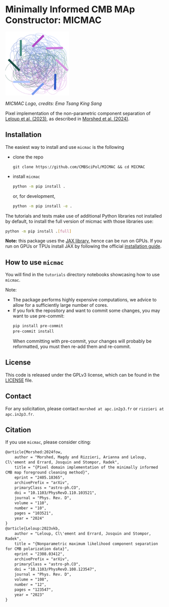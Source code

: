 # Minimally Informed CMB MAp Constructor: MICMAC

<img src="MICMAC-2.png" alt="drawing" width="200">

_MICMAC Logo, credits: Ema Tsang King Sang_

Pixel implementation of the non-parametric component separation of [Leloup et al. (2023)](https://journals.aps.org/prd/abstract/10.1103/PhysRevD.108.123547), as described in [Morshed et al. (2024)](https://arxiv.org/abs/2405.18365).


## Installation

The easiest way to install and use `micmac` is the following

- clone the repo
    ```
    git clone https://github.com/CMBSciPol/MICMAC && cd MICMAC
    ```
<!--
- create a virtual environment with the required dependencies, with `conda`,
    ```bash
    conda create micmac_env
    conda activate micmac_env
    ```
    or, with `virtualenv`,
    ```bash
    virtualenv micmac_env
    source micmac_env/bin/activate
    ```
-->
- install `micmac`
    ```bash
    python -m pip install .
    ```
    or, for development,
    ```bash
    python -m pip install -e .
    ```

The tutorials and tests make use of additional Python libraries not installed by default, to install the full version of micmac with those libraries use:
```bash
python -m pip install .[full]
```

**Note:** this package uses the [JAX library](https://jax.readthedocs.io), hence can be run on GPUs. If you run on GPUs or TPUs install JAX by following the official [installation guide](https://jax.readthedocs.io/en/latest/installation.html).


## How to use `micmac`
You will find in the `tutorials` directory notebooks showcasing how to use `micmac`.

Note:
* The package performs highly expensive computations, we advice to allow for a sufficiently large number of cores.
* If you fork the repository and want to commit some changes, you may want to use pre-commit:
    ```bash
    pip install pre-commit
    pre-commit install
    ```
    When committing with pre-commit, your changes will probably be reformatted, you must then re-add them and re-commit.


## License
This code is released under the GPLv3 license, which can be found in the [LICENSE](./LICENSE) file.


## Contact
For any solicitation, please contact `morshed at apc.in2p3.fr` or `rizzieri at apc.in2p3.fr`.


## Citation
If you use `micmac`, please consider citing:
```
@article{Morshed:2024fow,
    author = "Morshed, Magdy and Rizzieri, Arianna and Leloup, Cl\'ement and Errard, Josquin and Stompor, Radek",
    title = "{Pixel domain implementation of the minimally informed CMB map foreground cleaning method}",
    eprint = "2405.18365",
    archivePrefix = "arXiv",
    primaryClass = "astro-ph.CO",
    doi = "10.1103/PhysRevD.110.103521",
    journal = "Phys. Rev. D",
    volume = "110",
    number = "10",
    pages = "103521",
    year = "2024"
}
@article{Leloup:2023vkb,
    author = "Leloup, Cl\'ement and Errard, Josquin and Stompor, Radek",
    title = "{Nonparametric maximum likelihood component separation for CMB polarization data}",
    eprint = "2308.03412",
    archivePrefix = "arXiv",
    primaryClass = "astro-ph.CO",
    doi = "10.1103/PhysRevD.108.123547",
    journal = "Phys. Rev. D",
    volume = "108",
    number = "12",
    pages = "123547",
    year = "2023"
}
```
